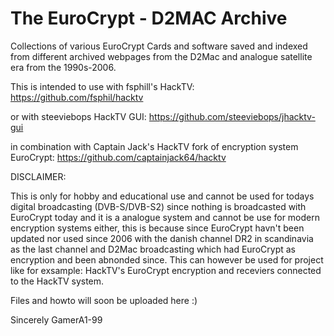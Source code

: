# The EuroCrypt - D2MAC Archive
Collections of various EuroCrypt Cards and software saved and indexed from different archived webpages from the D2Mac and analogue satellite era from the 1990s-2006.

This is intended to use with fsphill's HackTV: https://github.com/fsphil/hacktv 

or with steeviebops HackTV GUI: https://github.com/steeviebops/jhacktv-gui

in combination with Captain Jack's HackTV fork of encryption system EuroCrypt: https://github.com/captainjack64/hacktv

DISCLAIMER:

This is only for hobby and educational use and cannot be used for todays digital broadcasting (DVB-S/DVB-S2) since nothing is broadcasted with EuroCrypt today and it is a analogue system and cannot be use for modern encryption systems either, this is because since EuroCrypt havn't been updated nor used since 2006 with the danish channel DR2 in scandinavia as the last channel and D2Mac broadcasting which had EuroCrypt as encryption and been abnonded since. This can however be used for project like for exsample: HackTV's EuroCrypt encryption and receviers connected to the HackTV system.

Files and howto will soon be uploaded here :)

Sincerely GamerA1-99
